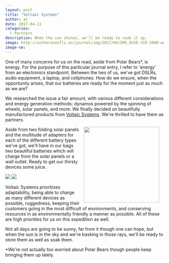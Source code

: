 ```yaml
---
layout: post
title: "Voltaic Systems"
author: ac
date: 2017-04-11
categories:
  - Partners
description: When the sun shines, we'll be ready to soak it up.
image: http://astheravenfli.es/journal/img/2017/04/IMG_8538-JCR-2000-web.jpg
image-sm:
---
```


One of many concerns for us on the road, aside from Polar Bears*, is energy. For the purpose of this particular journal entry, I refer to 'energy' from an electronics standpoint. Between the two of us, we've got DSLRs, audio equipment, a laptop, and cellphones. How do we ensure, when the opportunity arises, that our batteries are ready for the moment just as much as we are?

We researched the issue a fair amount, with various different considerations and energy generation methods: dynamos powered by the spinning of wheels, solar panels, and more. We finally decided on beautifully manufactured products from <a href="https://www.voltaicsystems.com/" target="blank">Voltaic Systems</a>. We're thrilled to have them as partners.

<a href="https://www.voltaicsystems.com/" target="blank"><img src="http://astheravenfli.es/journal/img/2017/04/voltaic-systems-240-web.png" class="logo" width="240" style="float:right;margin:0 1em;"></a>

Aside from two folding solar panels and the multitude of adapters for each of the different battery types we've got, we'll have in our bags two beautiful batteries which will charge from the solar panels or a wall outlet. Ready to get our thirsty devices some juice. 

<img src="http://astheravenfli.es/journal/img/2017/04/IMG_8526-JCR-2000-web.jpg">
<img src="http://astheravenfli.es/journal/img/2017/04/IMG_8538-JCR-2000-web.jpg">

Voltaic Systems prioritizes adaptability, being able to charge as many different devices as possible, ruggedness, keeping their customers going in the most difficult of environments, and conserving resources in as environmentally friendly a manner as possible. All of these are high priorities for us on this expedition as well.  

Not all days are going to be sunny, far from it though one can hope, but when the sun is in the sky and we're basking in those rays, we'll be ready to store them as well as soak them.

*We're not actually too worried about Polar Bears though people keep bringing them up lately.